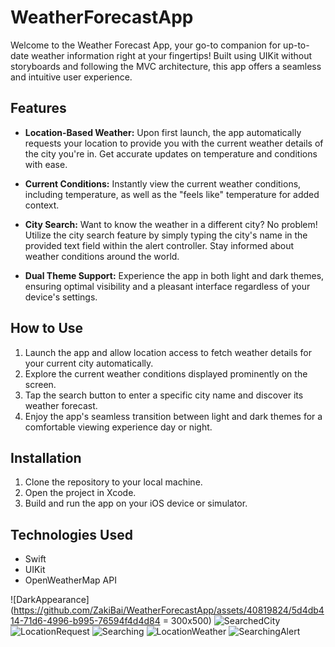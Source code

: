 # WeatherForecastApp
Welcome to the Weather Forecast App, your go-to companion for up-to-date weather information right at your fingertips! Built using UIKit without storyboards and following the MVC architecture, this app offers a seamless and intuitive user experience.
## Features

- **Location-Based Weather:** Upon first launch, the app automatically requests your location to provide you with the current weather details of the city you're in. Get accurate updates on temperature and conditions with ease.

- **Current Conditions:** Instantly view the current weather conditions, including temperature, as well as the "feels like" temperature for added context.

- **City Search:** Want to know the weather in a different city? No problem! Utilize the city search feature by simply typing the city's name in the provided text field within the alert controller. Stay informed about weather conditions around the world.

- **Dual Theme Support:** Experience the app in both light and dark themes, ensuring optimal visibility and a pleasant interface regardless of your device's settings.

## How to Use

1. Launch the app and allow location access to fetch weather details for your current city automatically.
2. Explore the current weather conditions displayed prominently on the screen.
3. Tap the search button to enter a specific city name and discover its weather forecast.
4. Enjoy the app's seamless transition between light and dark themes for a comfortable viewing experience day or night.

## Installation

1. Clone the repository to your local machine.
2. Open the project in Xcode.
3. Build and run the app on your iOS device or simulator.

## Technologies Used

- Swift
- UIKit
- OpenWeatherMap API

![DarkAppearance](https://github.com/ZakiBai/WeatherForecastApp/assets/40819824/5d4db414-71d6-4996-b995-76594f4d4d84 = 300x500)
![SearchedCity](https://github.com/ZakiBai/WeatherForecastApp/assets/40819824/a2d41898-a4f8-4432-9989-2540e0e0c780)
![LocationRequest](https://github.com/ZakiBai/WeatherForecastApp/assets/40819824/6dc79d99-2f81-4362-843f-e305631006a3)
![Searching](https://github.com/ZakiBai/WeatherForecastApp/assets/40819824/ba7781d7-3c4f-4e24-a7a0-c86b13741c9d)
![LocationWeather](https://github.com/ZakiBai/WeatherForecastApp/assets/40819824/86c2182d-cf7d-4cef-875b-4b0092969d7a)
![SearchingAlert](https://github.com/ZakiBai/WeatherForecastApp/assets/40819824/ac7ffa67-d085-41d2-8849-ed13afb3daf5)


